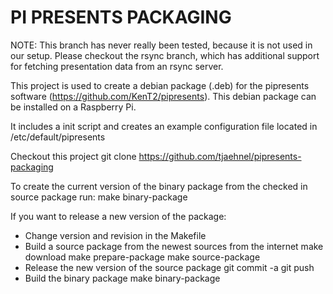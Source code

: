 PI PRESENTS PACKAGING
=====================

NOTE: This branch has never really been tested, because it is not used in our setup.
Please checkout the rsync branch, which has additional support for fetching presentation data from an rsync server.

This project is used to create a debian package (.deb) for the pipresents software (https://github.com/KenT2/pipresents). This debian package can be installed on a Raspberry Pi.

It includes a init script and creates an example configuration file located in /etc/default/pipresents

Checkout this project
 git clone https://github.com/tjaehnel/pipresents-packaging

To create the current version of the binary package from the checked in source package run:
 make binary-package

If you want to release a new version of the package:
*   Change version and revision in the Makefile
*   Build a source package from the newest sources from the internet
 make download
 make prepare-package
 make source-package
*   Release the new version of the source package
 git commit -a
 git push
*   Build the binary package
 make binary-package

